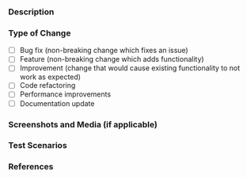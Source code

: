 ### Description
<!-- Provide a detailed description of the changes in this PR -->

### Type of Change
<!-- Put an 'x' in the boxes that apply -->
- [ ] Bug fix (non-breaking change which fixes an issue)
- [ ] Feature (non-breaking change which adds functionality)
- [ ] Improvement (change that would cause existing functionality to not work as expected)
- [ ] Code refactoring
- [ ] Performance improvements
- [ ] Documentation update

### Screenshots and Media (if applicable)
<!-- Add screenshots to help explain your changes, ideally showcasing before and after -->

### Test Scenarios 
<!-- Please describe the tests that you ran to verify your changes -->

### References
<!-- Link related issues if there are any -->